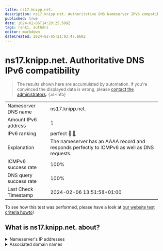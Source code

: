 ```yaml
---
title: ns17.knipp.net.
description: ns17.knipp.net. Authoritative DNS Nameserver IPv6 compatibility
published: true
date: 2024-02-06T14:20:25.509Z
tags: rank1, authdns
editor: markdown
dateCreated: 2024-02-05T21:03:47.660Z
---
```


# ns17.knipp.net. Authoritative DNS IPv6 compatibility

> The results shown here are accumulated by automation. If you're convinced the displayed data is wrong, please [contact the administrators](/howto/chat). 
{.is-info}




|   |   |
| - | - |
| Nameserver DNS name | ns17.knipp.net.
| Amount IPv6 address | 1
| IPv6 ranking | perfect :1st_place_medal: [🔗](/howto/ranking) |
| Explanation | The nameserver has an AAAA record and responds perfectly to ICMPv6 as well as DNS requests. |
| ICMPv6 success rate | 100%|
| DNS query success rate | 100% |
| Last Check Timestamp | 2024-02-06 13:51:58+01:00 |

To see how this test was performed, please have a look at [our website test criteria howto](/howto/testcriteria/authdns)!


## What is ns17.knipp.net. about?




<details>
<summary>Nameserver's IP addresses</summary>

2a01:5b0:2:56::3d

</details>



<details>
<summary>Associated domain names</summary>

www.fresenius.com

</details>
